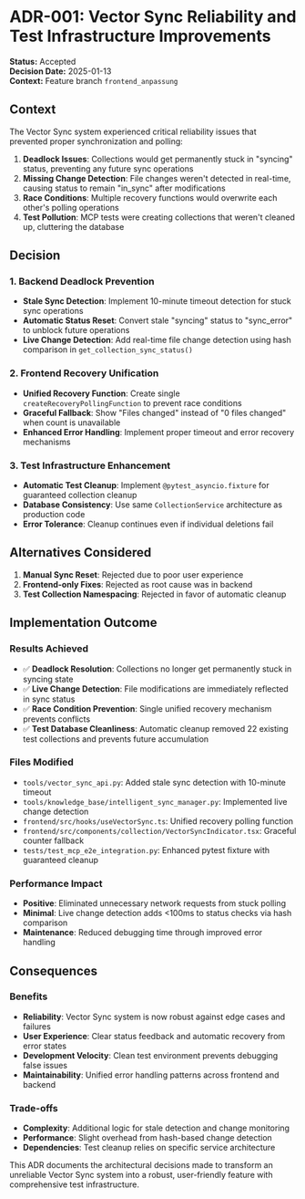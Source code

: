 # ADR-001: Vector Sync Reliability and Test Infrastructure Improvements

**Status:** Accepted  
**Decision Date:** 2025-01-13  
**Context:** Feature branch `frontend_anpassung`

## Context

The Vector Sync system experienced critical reliability issues that prevented proper synchronization and polling:

1. **Deadlock Issues**: Collections would get permanently stuck in "syncing" status, preventing any future sync operations
2. **Missing Change Detection**: File changes weren't detected in real-time, causing status to remain "in_sync" after modifications
3. **Race Conditions**: Multiple recovery functions would overwrite each other's polling operations
4. **Test Pollution**: MCP tests were creating collections that weren't cleaned up, cluttering the database

## Decision

### 1. Backend Deadlock Prevention

- **Stale Sync Detection**: Implement 10-minute timeout detection for stuck sync operations
- **Automatic Status Reset**: Convert stale "syncing" status to "sync_error" to unblock future operations
- **Live Change Detection**: Add real-time file change detection using hash comparison in `get_collection_sync_status()`

### 2. Frontend Recovery Unification

- **Unified Recovery Function**: Create single `createRecoveryPollingFunction` to prevent race conditions
- **Graceful Fallback**: Show "Files changed" instead of "0 files changed" when count is unavailable
- **Enhanced Error Handling**: Implement proper timeout and error recovery mechanisms

### 3. Test Infrastructure Enhancement

- **Automatic Test Cleanup**: Implement `@pytest_asyncio.fixture` for guaranteed collection cleanup
- **Database Consistency**: Use same `CollectionService` architecture as production code  
- **Error Tolerance**: Cleanup continues even if individual deletions fail

## Alternatives Considered

1. **Manual Sync Reset**: Rejected due to poor user experience
2. **Frontend-only Fixes**: Rejected as root cause was in backend
3. **Test Collection Namespacing**: Rejected in favor of automatic cleanup

## Implementation Outcome

### Results Achieved

- ✅ **Deadlock Resolution**: Collections no longer get permanently stuck in syncing state
- ✅ **Live Change Detection**: File modifications are immediately reflected in sync status
- ✅ **Race Condition Prevention**: Single unified recovery mechanism prevents conflicts  
- ✅ **Test Database Cleanliness**: Automatic cleanup removed 22 existing test collections and prevents future accumulation

### Files Modified

- `tools/vector_sync_api.py`: Added stale sync detection with 10-minute timeout
- `tools/knowledge_base/intelligent_sync_manager.py`: Implemented live change detection
- `frontend/src/hooks/useVectorSync.ts`: Unified recovery polling function
- `frontend/src/components/collection/VectorSyncIndicator.tsx`: Graceful counter fallback
- `tests/test_mcp_e2e_integration.py`: Enhanced pytest fixture with guaranteed cleanup

### Performance Impact

- **Positive**: Eliminated unnecessary network requests from stuck polling
- **Minimal**: Live change detection adds <100ms to status checks via hash comparison
- **Maintenance**: Reduced debugging time through improved error handling

## Consequences

### Benefits

- **Reliability**: Vector Sync system is now robust against edge cases and failures
- **User Experience**: Clear status feedback and automatic recovery from error states
- **Development Velocity**: Clean test environment prevents debugging false issues
- **Maintainability**: Unified error handling patterns across frontend and backend

### Trade-offs

- **Complexity**: Additional logic for stale detection and change monitoring
- **Performance**: Slight overhead from hash-based change detection
- **Dependencies**: Test cleanup relies on specific service architecture

This ADR documents the architectural decisions made to transform an unreliable Vector Sync system into a robust, user-friendly feature with comprehensive test infrastructure.
